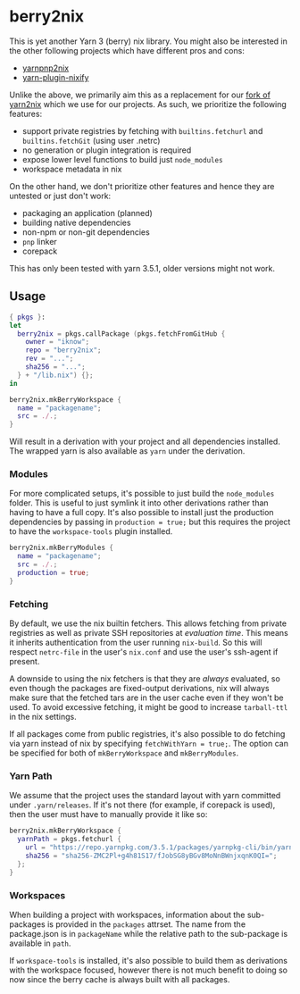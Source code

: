 # berry2nix

This is yet another Yarn 3 (berry) nix library. You might also be interested in
the other following projects which have different pros and cons:

 * [yarnpnp2nix](https://github.com/madjam002/yarnpnp2nix)
 * [yarn-plugin-nixify](https://github.com/stephank/yarn-plugin-nixify)

Unlike the above, we primarily aim this as a replacement for our [fork of
yarn2nix](https://github.com/iknow/yarn2nix/tree/patched) which we use for our
projects. As such, we prioritize the following features:

 * support private registries by fetching with `builtins.fetchurl` and
   `builtins.fetchGit` (using user .netrc)
 * no generation or plugin integration is required
 * expose lower level functions to build just `node_modules`
 * workspace metadata in nix

On the other hand, we don't prioritize other features and hence they are
untested or just don't work:

 * packaging an application (planned)
 * building native dependencies
 * non-npm or non-git dependencies
 * `pnp` linker
 * corepack

This has only been tested with yarn 3.5.1, older versions might not work.

## Usage

```nix
{ pkgs }:
let
  berry2nix = pkgs.callPackage (pkgs.fetchFromGitHub {
    owner = "iknow";
    repo = "berry2nix";
    rev = "...";
    sha256 = "...";
  } + "/lib.nix") {};
in

berry2nix.mkBerryWorkspace {
  name = "packagename";
  src = ./.;
}
```

Will result in a derivation with your project and all dependencies installed.
The wrapped yarn is also available as `yarn` under the derivation.

### Modules

For more complicated setups, it's possible to just build the `node_modules`
folder. This is useful to just symlink it into other derivations rather than
having to have a full copy. It's also possible to install just the production
dependencies by passing in `production = true;` but this requires the project to
have the `workspace-tools` plugin installed.

```nix
berry2nix.mkBerryModules {
  name = "packagename";
  src = ./.;
  production = true;
}
```

### Fetching

By default, we use the nix builtin fetchers. This allows fetching from private
registries as well as private SSH repositories at *evaluation time*. This means
it inherits authentication from the user running `nix-build`. So this will
respect `netrc-file` in the user's `nix.conf` and use the user's ssh-agent if
present.

A downside to using the nix fetchers is that they are *always* evaluated, so
even though the packages are fixed-output derivations, nix will always make sure
that the fetched tars are in the user cache even if they won't be used. To avoid
excessive fetching, it might be good to increase `tarball-ttl` in the nix
settings.

If all packages come from public registries, it's also possible to do fetching
via yarn instead of nix by specifying `fetchWithYarn = true;`. The option can be
specified for both of `mkBerryWorkspace` and `mkBerryModules`.

### Yarn Path

We assume that the project uses the standard layout with yarn committed under
`.yarn/releases`. If it's not there (for example, if corepack is used), then the
user must have to manually provide it like so:

```nix
berry2nix.mkBerryWorkspace {
  yarnPath = pkgs.fetchurl {
    url = "https://repo.yarnpkg.com/3.5.1/packages/yarnpkg-cli/bin/yarn.js";
    sha256 = "sha256-ZMC2Pl+g4h81S17/fJobSG8yBGv8MoNnBWnjxqnK0QI=";
  };
}
```

### Workspaces

When building a project with workspaces, information about the sub-packages is
provided in the `packages` attrset. The name from the package.json is in
`packageName` while the relative path to the sub-package is available in `path`.

If `workspace-tools` is installed, it's also possible to build them as
derivations with the workspace focused, however there is not much benefit to
doing so now since the berry cache is always built with all packages.
